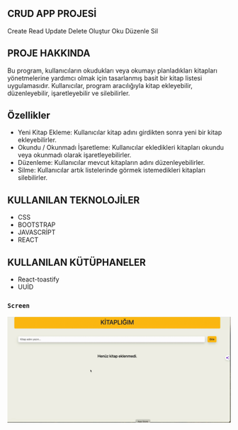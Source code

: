 ## CRUD APP PROJESİ 

Create Read Update Delete
Oluştur Oku Düzenle Sil


## PROJE HAKKINDA 
Bu program, kullanıcıların okudukları veya okumayı planladıkları kitapları yönetmelerine yardımcı olmak için tasarlanmış basit bir kitap listesi uygulamasıdır. Kullanıcılar, program aracılığıyla kitap ekleyebilir, düzenleyebilir, işaretleyebilir ve silebilirler.

## Özellikler

- Yeni Kitap Ekleme: Kullanıcılar kitap adını girdikten sonra yeni bir kitap ekleyebilirler.
- Okundu / Okunmadı İşaretleme: Kullanıcılar ekledikleri kitapları okundu veya okunmadı olarak işaretleyebilirler.
- Düzenleme: Kullanıcılar mevcut kitapların adını düzenleyebilirler.
- Silme: Kullanıcılar artık listelerinde görmek istemedikleri kitapları silebilirler.


## KULLANILAN TEKNOLOJİLER

- CSS
- BOOTSTRAP
- JAVASCRİPT
- REACT
  
## KULLANILAN KÜTÜPHANELER

- React-toastify
- UUİD

### `Screen`

![](crud.gif)

